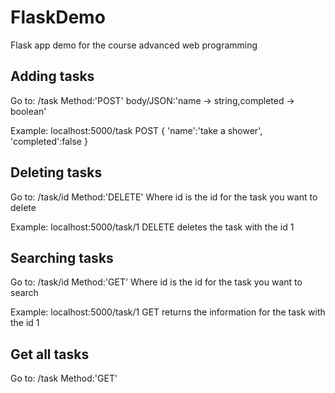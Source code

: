 # FlaskDemo
Flask app demo for the course advanced web programming

## Adding tasks
Go to: /task
Method:'POST'
body/JSON:'name -> string,completed -> boolean'

Example:
localhost:5000/task
POST
{
  'name':'take a shower',
  'completed':false
}

## Deleting tasks
Go to: /task/id
Method:'DELETE'
Where id is the id for the task you want to delete

Example:
localhost:5000/task/1
DELETE
deletes the task with the id 1

## Searching tasks
Go to: /task/id
Method:'GET'
Where id is the id for the task you want to search

Example:
localhost:5000/task/1
GET
returns the information for the task with the id 1

## Get all tasks
Go to: /task
Method:'GET'
